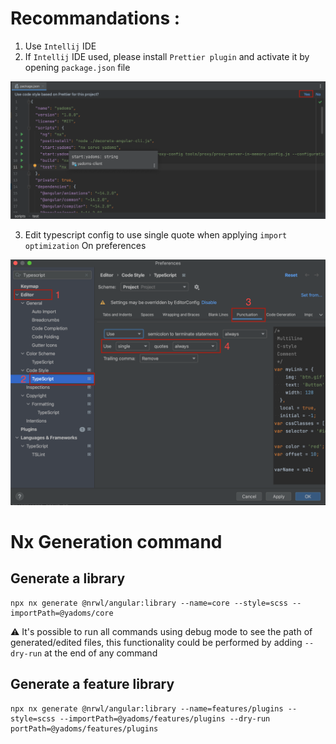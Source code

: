 # Recommandations : 

1. Use `Intellij` IDE
2. If `Intellij` IDE used, please install `Prettier plugin` and activate it by opening `package.json` file

![](./documentation-assets/prettier.png)

3. Edit typescript config to use single quote when applying `import optimization`
  On preferences 

![](./documentation-assets/single-quotes.png)

# Nx Generation command

## Generate a library 
```
npx nx generate @nrwl/angular:library --name=core --style=scss --importPath=@yadoms/core
```

⚠️ It's possible to run all commands using debug mode to see the path of generated/edited files, this functionality could be performed by adding `--dry-run` at the end of any command

## Generate a feature library

```
npx nx generate @nrwl/angular:library --name=features/plugins --style=scss --importPath=@yadoms/features/plugins --dry-run
portPath=@yadoms/features/plugins
```
